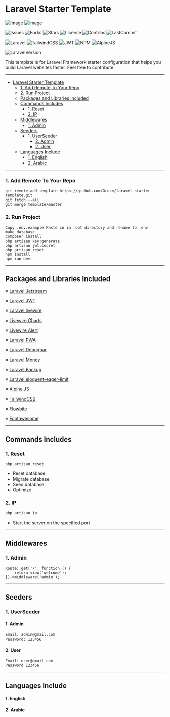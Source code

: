 # Laravel Starter Template

![image](https://user-images.githubusercontent.com/5357529/175783812-676139f7-6771-47f6-9905-205c2a4d2a67.png)
![image](https://user-images.githubusercontent.com/5357529/175783862-64ed6216-e9b1-4718-a03d-4b12756d964a.png)

![Issues](https://img.shields.io/github/issues/Gruce/laravel-starter-template)
![Forks](https://img.shields.io/github/forks/Gruce/laravel-starter-template)
![Stars](https://img.shields.io/github/stars/Gruce/laravel-starter-template)
![License](https://img.shields.io/github/license/Gruce/laravel-starter-template)
![Contribs](https://img.shields.io/github/contributors/Gruce/laravel-starter-template)
![LastCommit](https://img.shields.io/github/last-commit/Gruce/laravel-starter-template)

![Laravel](https://img.shields.io/badge/laravel-%23FF2D20.svg?style=for-the-badge&logo=laravel&logoColor=white)
![TailwindCSS](https://img.shields.io/badge/tailwindcss-%2338B2AC.svg?style=for-the-badge&logo=tailwind-css&logoColor=white)
![JWT](https://img.shields.io/badge/JWT-black?style=for-the-badge&logo=JSON%20web%20tokens)
![NPM](https://img.shields.io/badge/NPM-%23000000.svg?style=for-the-badge&logo=npm&logoColor=white)
![AlpineJS](https://img.shields.io/badge/AlpineJS-8BC0D0?style=for-the-badge&logo=alpine.js&logoColor=black)

![LaravelVersion](https://img.shields.io/badge/Laravel%20Version-9.0.0-red)



This template is for Laravel Framework starter configuration that helps you build Laravel websites faster. Feel free to contribute.



---

- [Laravel Starter Template](#laravel-starter-template)
    + [1. Add Remote To Your Repo](#1-add-remote-to-your-repo)
    + [2. Run Project](#2-run-project)
  * [Packages and Libraries Included](#packages-and-libraries-included)
  * [Commands Includes](#commands-includes)
    + [1. Reset](#1-reset)
    + [2. IP](#2-ip)
  * [Middlewares](#middlewares)
    + [1. Admin](#1-admin)
  * [Seeders](#seeders)
    + [1. UserSeeder](#1-userseeder)
      - [2. Admin](#2-admin)
      - [2. User](#2-user)
  * [Languages Include](#languages-include)
      - [1. English](#1-english)
      - [2. Arabic](#2-arabic)

---

### 1. Add Remote To Your Repo
```
git remote add template https://github.com/Gruce/laravel-starter-template.git
git fetch --all
git merge template/master
```

### 2. Run Project
```
Copy .env.example Paste in in root directory and rename to .env
make database
composer install
php artisan key:generate
php artisan jwt:secret
php artisan reset
npm install
npm run dev
```

---


## Packages and Libraries Included

※ [Laravel Jetstream](https://jetstream.laravel.com/)

※ [Laravel JWT](https://jwt-auth.readthedocs.io)

※ [Laravel livewire](https://laravel-livewire.com)

※ [Livewire Charts](https://github.com/asantibanez/livewire-charts)

※ [Livewire Alert](https://livewire-alert.jantinnerezo.com)

※ [Laravel PWA](https://github.com/silviolleite/laravel-pwa)

※ [Laravel Debugbar](https://github.com/barryvdh/laravel-debugbar)

※ [Laravel Money](https://github.com/akaunting/laravel-money)

※ [Laravel Backup](https://github.com/spatie/laravel-backup)

※ [Laravel eloquent-eager-limit](https://github.com/staudenmeir/eloquent-eager-limit)

※ [Alpine JS](https://alpinejs.dev)

※ [TailwindCSS](https://tailwindcss.com) 

※ [Flowbite](https://flowbite.com)

※ [Fontawesome](https://fontawesome.com)


---


## Commands Includes
### 1. Reset
```
php artisan reset
```
- Reset database
- Migrate database
- Seed database
- Optimize

### 2. IP
```
php artisan ip
```
- Start the server on the specified port


---


## Middlewares

### 1. Admin
```
Route::get('/', function () {
    return view('welcome');
})->middleware('admin');
```

---

## Seeders

### 1. UserSeeder
#### 1. Admin
```
Email: admin@gmail.com
Password: 123456
```
#### 2. User
```
Email: user@gmail.com
Password 123456
```

---

## Languages Include
#### 1. English
#### 2. Arabic






